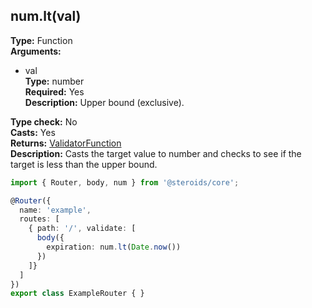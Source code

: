 ## num.lt(val)

**Type:** Function  
**Arguments:**
  - val  
    **Type:** number  
    **Required:** Yes  
    **Description:** Upper bound (exclusive).

**Type check:** No  
**Casts:** Yes  
**Returns:** [ValidatorFunction](../../router-decorator/routedefinition/validationrule/validatorfunction)  
**Description:** Casts the target value to number and checks to see if the target is less than the upper bound.

```ts
import { Router, body, num } from '@steroids/core';

@Router({
  name: 'example',
  routes: [
    { path: '/', validate: [
      body({
        expiration: num.lt(Date.now())
      })
    ]}
  ]
})
export class ExampleRouter { }
```
